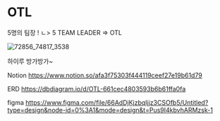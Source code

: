 # OTL
5명의 팀장 !
ㄴ> 5 TEAM LEADER 
=> OTL


![72856_74817_3538](https://github.com/TeamOTL/OTL/assets/156181234/99fae099-a532-43bd-823b-0e38ec2224df)



하이루 방가방가~

Notion
https://www.notion.so/afa3f75303f444119ceef27e19b61d79

ERD
https://dbdiagram.io/d/OTL-661cec4803593b6b61ffa0fa

figma
https://www.figma.com/file/66AdDjKjzbqIjjz3CSOfb5/Untitled?type=design&node-id=0%3A1&mode=design&t=Pus9I4kbvhARMzsk-1



